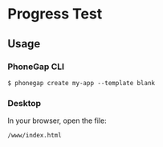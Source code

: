 # Progress Test

## Usage

### PhoneGap CLI

    $ phonegap create my-app --template blank

### Desktop

In your browser, open the file:

    /www/index.html

